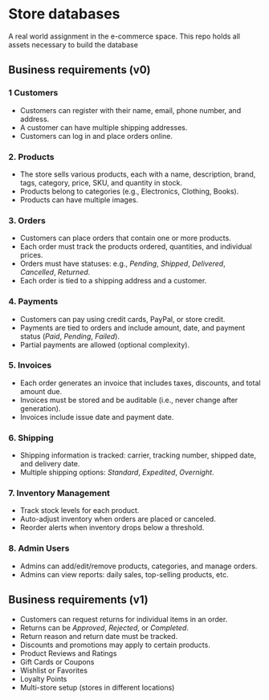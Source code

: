 # Store databases

A real world assignment in the e-commerce space. This repo holds all assets necessary to build the database

## Business requirements (v0)

### 1 Customers
- Customers can register with their name, email, phone number, and address.
- A customer can have multiple shipping addresses.
- Customers can log in and place orders online.

### 2. Products
- The store sells various products, each with a name, description, brand, tags, category, price, SKU, and quantity in stock.
- Products belong to categories (e.g., Electronics, Clothing, Books).
- Products can have multiple images.

### 3. Orders
- Customers can place orders that contain one or more products.
- Each order must track the products ordered, quantities, and individual prices.
- Orders must have statuses: e.g., *Pending*, *Shipped*, *Delivered*, *Cancelled*, *Returned*.
- Each order is tied to a shipping address and a customer.

### 4. Payments
- Customers can pay using credit cards, PayPal, or store credit.
- Payments are tied to orders and include amount, date, and payment status (*Paid*, *Pending*, *Failed*).
- Partial payments are allowed (optional complexity).

### 5. Invoices
- Each order generates an invoice that includes taxes, discounts, and total amount due.
- Invoices must be stored and be auditable (i.e., never change after generation).
- Invoices include issue date and payment date.

### 6. Shipping
- Shipping information is tracked: carrier, tracking number, shipped date, and delivery date.
- Multiple shipping options: *Standard*, *Expedited*, *Overnight*.

### 7. Inventory Management
- Track stock levels for each product.
- Auto-adjust inventory when orders are placed or canceled.
- Reorder alerts when inventory drops below a threshold.

### 8. Admin Users
- Admins can add/edit/remove products, categories, and manage orders.
- Admins can view reports: daily sales, top-selling products, etc.

## Business requirements (v1)
- Customers can request returns for individual items in an order.
- Returns can be *Approved*, *Rejected*, or *Completed*.
- Return reason and return date must be tracked.
- Discounts and promotions may apply to certain products.
- Product Reviews and Ratings
- Gift Cards or Coupons
- Wishlist or Favorites
- Loyalty Points
- Multi-store setup (stores in different locations)